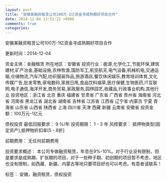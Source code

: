 ```yaml
---
layout: post
title: "安徽某融资租赁公司100万-1亿资金寻成熟期好项目合作"
date: 2014-12-04 13:51:22 +0800
comments: true
categories: 
---
```

安徽某融资租赁公司100万-1亿资金寻成熟期好项目合作



更新时间：2014-12-04

资金主体：金融租赁
所在地区：安徽省
投资行业：能源,化学化工,节能环保,建筑建材,矿产冶金,基础设施,农林牧渔,国防军工,航空航天,电气设备,机械机电,交通运输,仓储物流,汽车汽配,纺织服装饰品,旅游酒店,餐饮休闲娱乐,教育培训体育,文化传媒广告,批发零售,家电数码,家居日用,食品饮料烟草,医疗保健,生物医药,IT互联网,电子通信,海洋开发,商务贸易,家政服务,园林园艺,收藏品,行政事业机构,其他行业
投资地区：浙江省 北京 重庆 福建省 甘肃省 广东省 广西省 贵州省 海南省 河北省 河南省 黑龙江省 湖北省 湖南省 吉林省 江苏省 江西省 辽宁省 内蒙古 宁夏 青海省 山东省 山西省 陕西省 上海 四川省 天津 西藏 新疆 云南省 安徽省
投资金额：100万元-1亿元

债权投资
最低回报要求：
                            9 %/年
                                                                                投资期限：
                            1 - 3 年
                                                                                                                                        风控要求：
                            抵押物类型[固定资产],抵押物折扣率[5 - 8折]

前期费用：
无任何前期费用

投资要求概述：
本公司专做融资租赁，年息在9%-10%。对于行业没有限制，但是要求是成熟期、扩张期的项目，对于一些种子期、初创期的项目暂不考虑，地区也没有限制，如西藏、新疆、内蒙古等地只要项目好也可以考虑。有意者请联系！

标签：
安徽，融资租赁，债权投资

